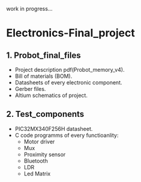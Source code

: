 work in progress...

# Electronics-Final_project

## 1. Probot_final_files
- Project description pdf(Probot_memory_v4).
- Bill of materials (BOM).
- Datasheets of every electronic component.
- Gerber files.
- Altium schematics of project.

## 2. Test_components
- PIC32MX340F256H datasheet.
- C code programms of every functioanlity:
  - Motor driver
  - Mux
  - Proximity sensor
  - Bluetooth
  - LDR
  - Led Matrix
